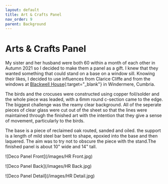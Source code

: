 ```yaml
---
layout: default
title: Art & Crafts Panel
nav_order: 9
parent: Background
---
```


# Arts & Crafts Panel

My sister and her husband were both 60 within a month of each other in Autumn 2021 so I decided to make them a panel as a gift. I knew that they wanted something that could stand on a base on a window sill. Knowing their likes, I decided to use influences from Clarice Cliffe and from the windows at [Blackwell House](https://lakelandarts.org.uk/blackwell/the-experience/){:target="_blank"} in Windermere, Cumbria. 

The birds and the crocuses were constructed using copper foil/solder and the whole piece was leaded, with a 6mm round c-section came to the edge. The biggest challenge was the reamy clear background. All of the seperate pieces of clear glass were cut out of the sheet so that the lines were maintained through the finished art with the intention that they give a sense of movement, particularly to the birds.

The base is a piece of reclaimed oak routed, sanded and oiled. the support is a length of mild steel bar bent to shape, epoxied into the base and then laquered. The aim was to try not to obscure the piece with the stand.The finished panel is about 10" wide and 14" tall.

![Deco Panel Front](/images/HR Front.jpg)

![Deco Panel Back](/images/HR Back.jpg)

![Deco Panel Detail](/images/HR Detail.jpg)

